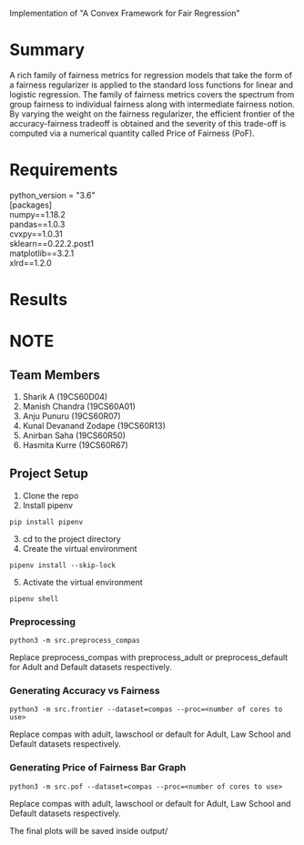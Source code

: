 Implementation of "A Convex Framework for Fair Regression"

# Summary
A rich family of fairness metrics for regression models that take the form of a fairness regularizer is applied to the standard loss functions for linear and logistic regression. The family of fairness metrics covers the spectrum from group fairness to individual fairness along with intermediate fairness notion. By varying the weight on the fairness regularizer, the efficient frontier of the accuracy-fairness tradeoff is obtained and the severity of this trade-off is computed via a numerical quantity called Price of Fairness (PoF).

# Requirements
python_version = "3.6" <br />
[packages] <br />
numpy==1.18.2 <br />
pandas==1.0.3 <br />
cvxpy==1.0.31 <br />
sklearn==0.22.2.post1 <br />
matplotlib==3.2.1 <br />
xlrd==1.2.0 <br />

# Results


# NOTE


## Team Members
1. Sharik A (19CS60D04)
2. Manish Chandra (19CS60A01)
3. Anju Punuru (19CS60R07)
4. Kunal Devanand Zodape (19CS60R13)
5. Anirban Saha (19CS60R50)
6. Hasmita Kurre (19CS60R67)


## Project Setup
1. Clone the repo
2. Install pipenv
```
pip install pipenv
```
3. cd to the project directory
4. Create the virtual environment
```
pipenv install --skip-lock
```
5. Activate the virtual environment
```
pipenv shell
```

### Preprocessing
```
python3 -m src.preprocess_compas
```
Replace preprocess_compas with preprocess_adult or preprocess_default for Adult and Default datasets respectively.

### Generating Accuracy vs Fairness
```
python3 -m src.frontier --dataset=compas --proc=<number of cores to use>
```
Replace compas with adult, lawschool or default for Adult, Law School and Default datasets respectively.

### Generating Price of Fairness Bar Graph
```
python3 -m src.pof --dataset=compas --proc=<number of cores to use>
```
Replace compas with adult, lawschool or default for Adult, Law School and Default datasets respectively.

The final plots will be saved inside output/
